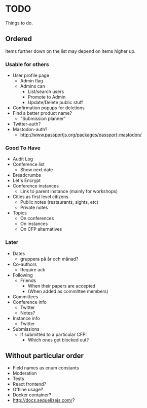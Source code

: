 # TODO

Things to do.

## Ordered

Items further down on the list may depend on items higher up.

### Usable for others

* User profile page
  * Admin flag
  * Admins can
    * List/search users
    * Promote to Admin
    * Update/Delete public stuff
* Confirmation popups for deletions
* Find a better product name?
  * "Submission planner"
* Twitter-auth?
* Mastodon-auth?
  * http://www.passportjs.org/packages/passport-mastodon/

### Good To Have

* Audit Log
* Conference list
  * Show next date
* Breadcrumbs
* Let's Encrypt
* Conference instances
  * Link to parent instance (mainly for workshops)
* Cities as first level citizens
  * Public notes (restaurants, sights, etc)
  * Private notes
* Topics
  * On conferences
  * On instances
  * On CFP alternatives

### Later

* Dates
  * gruppera på år och månad?
* Co-authors
  * Require ack
* Following
  * Friends
    * When their papers are accepted
    * (When added as committee members)
* Committees
* Conference info
  * Twitter
  * Notes?
* Instance info
  * Twitter
* Submissions
  * If submitted to a particular CFP:
    * Which ones get blocked out?

## Without particular order

* Field names as enum constants
* Moderation
* Tests
* React frontend?
* Offline usage?
* Docker container?
* http://docs.sequelizejs.com/?
